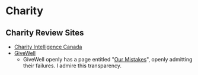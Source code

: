 # Charity

## Charity Review Sites

- [Charity Intelligence Canada](https://www.charityintelligence.ca/)
- [GiveWell](https://www.givewell.org)
  - GiveWell openly has a page entitled "[Our
    Mistakes](https://www.givewell.org/about/our-mistakes)", openly admitting
    their failures. I admire this transparency.
